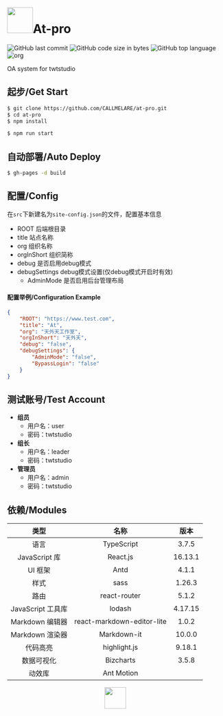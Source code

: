 # <img src="https://i.loli.net/2020/04/30/4RJDulx8KgPeGAp.png" width="60"></img>At-pro

![GitHub last commit](https://img.shields.io/github/last-commit/CALLMELARE/at-pro?style=flat-square) ![GitHub code size in bytes](https://img.shields.io/github/languages/code-size/CALLMELARE/at-pro?style=flat-square) ![GitHub top language](https://img.shields.io/github/languages/top/CALLMELARE/at-pro?style=flat-square) ![org](https://img.shields.io/badge/organization-TWT%20Studio-blue?style=flat-square)

OA system for twtstudio

## 起步/Get Start

```bash
$ git clone https://github.com/CALLMELARE/at-pro.git
$ cd at-pro
$ npm install
```

```bash
$ npm run start
```

## 自动部署/Auto Deploy

```bash
$ gh-pages -d build
```

## 配置/Config

在`src`下新建名为`site-config.json`的文件，配置基本信息

- ROOT 后端根目录
- title 站点名称
- org 组织名称
- orgInShort 组织简称
- debug 是否启用debug模式
- debugSettings debug模式设置(仅debug模式开启时有效)
  - AdminMode 是否启用后台管理布局

#### 配置举例/Configuration Example

```json
{
    "ROOT": "https://www.test.com",
    "title": "At",
    "org": "天外天工作室",
    "orgInShort": "天外天",
    "debug": "false",
    "debugSettings": {
        "AdminMode": "false",
        "BypassLogin": "false"
    }
}
```

## 测试账号/Test Account

- **组员**
  - 用户名：user
  - 密码：twtstudio
- **组长**
  - 用户名：leader
  - 密码：twtstudio
- **管理员**
  - 用户名：admin
  - 密码：twtstudio

## 依赖/Modules

|       类型        |            名称            |  版本   |
| :---------------: | :------------------------: | :-----: |
|       语言        |         TypeScript         |  3.7.5  |
|   JavaScript 库   |          React.js          | 16.13.1 |
|      UI 框架      |            Antd            |  4.1.1  |
|       样式        |            sass            | 1.26.3  |
|       路由        |        react-router        |  5.1.2  |
| JavaScript 工具库 |           lodash           | 4.17.15 |
|  Markdown 编辑器  | react-markdown-editor-lite |  1.0.2  |
|  Markdown 渲染器  |        Markdown-it         | 10.0.0  |
|     代码高亮      |        highlight.js        | 9.18.1  |
|    数据可视化     |         Bizcharts          |  3.5.8  |
|      动效库       |         Ant Motion         |         |

<p align="center"><img src="http://ww1.sinaimg.cn/large/007lrPpNly1gdj0ocf5nuj30ea045weg.jpg" height="50" style=""></img></p>

